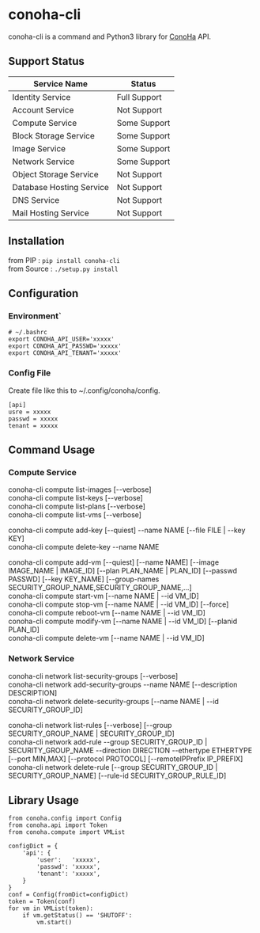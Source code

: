 conoha-cli
==========
conoha-cli is a command and Python3 library for [ConoHa](https://www.conoha.jp/) API.

Support Status
-------
Service Name             | Status
-------------------------|---------------
Identity Service         | Full Support
Account Service          | Not Support
Compute Service          | Some Support
Block Storage Service    | Some Support
Image Service            | Some Support
Network Service          | Some Support
Object Storage Service   | Not Support
Database Hosting Service | Not Support
DNS Service              | Not Support
Mail Hosting Service     | Not Support

Installation
------------
from PIP : ``` pip install conoha-cli ```  
from Source : ``` ./setup.py install ```  

Configuration
-------------
### Environment`
```
# ~/.bashrc
export CONOHA_API_USER='xxxxx'
export CONOHA_API_PASSWD='xxxxx'
export CONOHA_API_TENANT='xxxxx'
```

### Config File
Create file like this to ~/.config/conoha/config.
```
[api]
usre = xxxxx
passwd = xxxxx
tenant = xxxxx
```

Command Usage
-------------
### Compute Service
conoha-cli compute list-images \[--verbose\]  
conoha-cli compute list-keys \[--verbose\]  
conoha-cli compute list-plans \[--verbose\]  
conoha-cli compute list-vms \[--verbose\]  

conoha-cli compute add-key \[--quiest\] --name NAME \[--file FILE | --key KEY\]  
conoha-cli compute delete-key --name NAME  

conoha-cli compute add-vm \[--quiest\] \[--name NAME\] \[--image IMAGE\_NAME | IMAGE\_ID\] \[--plan PLAN\_NAME | PLAN\_ID\] \[--passwd PASSWD\] \[--key KEY\_NAME\] \[--group-names SECURITY\_GROUP\_NAME,SECURITY\_GROUP\_NAME,...\]  
conoha-cli compute start-vm  \[--name NAME | --id VM\_ID\]  
conoha-cli compute stop-vm   \[--name NAME | --id VM\_ID\] \[--force\]  
conoha-cli compute reboot-vm \[--name NAME | --id VM\_ID\]  
conoha-cli compute modify-vm \[--name NAME | --id VM\_ID\] \[--planid PLAN\_ID\]  
conoha-cli compute delete-vm \[--name NAME | --id VM\_ID\]  

### Network Service
conoha-cli network list-security-groups \[--verbose\]  
conoha-cli network add-security-groups --name NAME \[--description DESCRIPTION\]  
conoha-cli network delete-security-groups \[--name NAME | --id SECURITY\_GROUP\_ID\]  

conoha-cli network list-rules \[--verbose\] \[--group SECURITY\_GROUP\_NAME | SECURITY\_GROUP\_ID\]  
conoha-cli network add-rule --group SECURITY\_GROUP\_ID | SECURITY\_GROUP\_NAME --direction DIRECTION --ethertype ETHERTYPE \[--port MIN,MAX\] \[--protocol PROTOCOL\] \[--remoteIPPrefix IP\_PREFIX\]  
conoha-cli network delete-rule \[--group SECURITY\_GROUP\_ID | SECURITY\_GROUP\_NAME\] \[--rule-id SECURITY\_GROUP\_RULE\_ID\]  

Library Usage
-------------
```
from conoha.config import Config
from conoha.api import Token
from conoha.compute import VMList

configDict = {
	'api': {
		'user':   'xxxxx',
		'passwd': 'xxxxx',
		'tenant': 'xxxxx',
	}
}
conf = Config(fromDict=configDict)
token = Token(conf)
for vm in VMList(token):
	if vm.getStatus() == 'SHUTOFF':
		vm.start()
```
